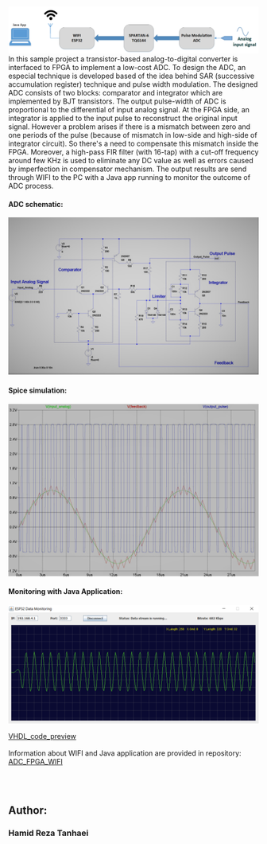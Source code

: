 # 
![block diagram](Extras/FPGA_Pulsed_ADC.png)
<br/>
In this sample project a transistor-based analog-to-digital converter is interfaced to FPGA to implement a low-cost ADC. To design the ADC, an especial technique is developed based of the idea behind SAR (successive accumulation register) technique and pulse width modulation. The designed ADC consists of two blocks: comparator and integrator which are implemented by BJT transistors. The output pulse-width of ADC is proportional to the differential of input analog signal. At the FPGA side, an integrator is applied to the input pulse to reconstruct the original input signal. However a problem arises if there is a mismatch between zero and one periods of the pulse (because of mismatch in low-side and high-side of integrator circuit). So there's a need to compensate this mismatch inside the FPGA. Moreover, a high-pass FIR filter (with 16-tap) with a cut-off frequency around few KHz is used to eliminate any DC value as well as errors caused by imperfection in compensator mechanism. The output results are send through WIFI to the PC with a Java app running to monitor the outcome of ADC process.<br/>
#### ADC schematic:
![schematic](Extras/adc_schem.jpg)
<br/>
#### Spice simulation:
![waveform](Extras/adc_waveform.jpg)
<br/>
#### Monitoring with Java Application:
![Java_waveform](Extras/Java_waveform.png)
<br/>


[VHDL_code_preview](SPARTAN_PROJ_ISE/Top_Design.vhd) <br/>
<br/>
Information about WIFI and Java application are provided in repository:
[ADC_FPGA_WIFI](https://github.com/Hamid-R-Tanhaei/ADC_FPGA_WIFI) <br/>




<br/>
<br/>

## Author:
### Hamid Reza Tanhaei

